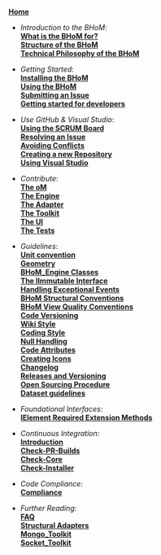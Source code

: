 [**Home**](https://github.com/BHoM/documentation/wiki)

- _Introduction to the BHoM_:    
[**What is the BHoM for?**](What-Is-the-BHoM-For)  
[**Structure of the BHoM**](Structure-of-the-BHoM)  
[**Technical Philosophy of the BHoM**](Technical-philosophy-of-the-BHoM)   

- _Getting Started_:      
[**Installing the BHoM**](Installing-BHoM)   
[**Using the BHoM**](Using-the-BHoM)   
[**Submitting an Issue**](Submitting-an-Issue)  
[**Getting started for developers**](https://github.com/BHoM/documentation/wiki/Getting-started-for-developers)

- _Use GitHub & Visual Studio_:     
[**Using the SCRUM Board**](Using-the-SCRUM-Board)   
[**Resolving an Issue**](Resolving-an-Issue)   
[**Avoiding Conflicts**](Working-Together-‐-Avoiding-Conflicts)   
[**Creating a new Repository**](Creating-a-New-Repo)   
[**Using Visual Studio**](Using-Visual-Studio) 
  
- _Contribute_:  
[**The oM**](BH.oM-%E2%80%90-Define-New-Objects)   
[**The Engine**](BH.Engine-%E2%80%90-Create-New-Algorithms)   
[**The Adapter**](https://github.com/BHoM/documentation/wiki/Introduction-to-the-BHoM_Adapter)   
[**The Toolkit**](The-BHoM-Toolkit)   
[**The UI**](BH.UI-‐-Expose-Your-Code-to-UIs)   
[**The Tests**](BHoM_Test:-Raise-Confidence-in-the-Code)  


- _Guidelines_:   
[**Unit convention**](BHoM-Units-conventions)   
[**Geometry**](Geometry)   
[**BHoM_Engine Classes**](BHoM_Engine-Classes)   
[**The IImmutable Interface**](The-IImmutable-interface)  
[**Handling Exceptional Events**](Handling-Exceptional-Events)   
[**BHoM Structural Conventions**](BHoM-Structural-Conventions)   
[**BHoM View Quality Conventions**](BHoM-View-quality-conventions)   
[**Code Versioning**](Versioning---How-to-modify-code-without-breaking-user-scripts)   
[**Wiki Style**](Wiki-Style)      
[**Coding Style**](Coding-Style)   
[**Null Handling**](Null-Handling)   
[**Code Attributes**](https://github.com/BHoM/documentation/wiki/Code-Attributes)   
[**Creating Icons**](Icons)                    
[**Changelog**](Changelog)  
[**Releases and Versioning**](https://github.com/BHoM/documentation/wiki/Releases-and-Versioning)  
[**Open Sourcing Procedure**](https://github.com/BHoM/documentation/wiki/Open-Sourcing-Procedure)   
[**Dataset guidelines**](https://github.com/BHoM/documentation/wiki/Dataset-guidelines)

- _Foundational Interfaces_:  
[**IElement Required Extension Methods**](IElement-required-extension-methods)

- _Continuous Integration_:   
[**Introduction**](Continuous-Integration)  
[**Check-PR-Builds**](Check-PR-Builds)          
[**Check-Core**](Check-Core)  
[**Check-Installer**](Check-Installer)
  
- _Code Compliance_:  
  [**Compliance**](Code-Compliance)

- _Further Reading_:   
[**FAQ**](FAQ)            
[**Structural Adapters**](Structural-Adapters)    
[**Mongo_Toolkit**](https://github.com/BHoM/Mongo_Toolkit/wiki)  
[**Socket_Toolkit**](https://github.com/BHoM/Socket_Toolkit/wiki)     

